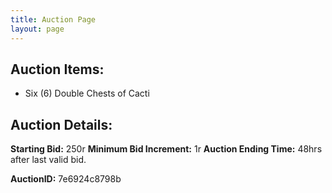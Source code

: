 ```yaml
---
title: Auction Page
layout: page
---
```


## Auction Items:

* Six (6) Double Chests of Cacti

## Auction Details:

**Starting Bid:** 250r
**Minimum Bid Increment:** 1r
**Auction Ending Time:** 48hrs after last valid bid.

**AuctionID:** 7e6924c8798b
